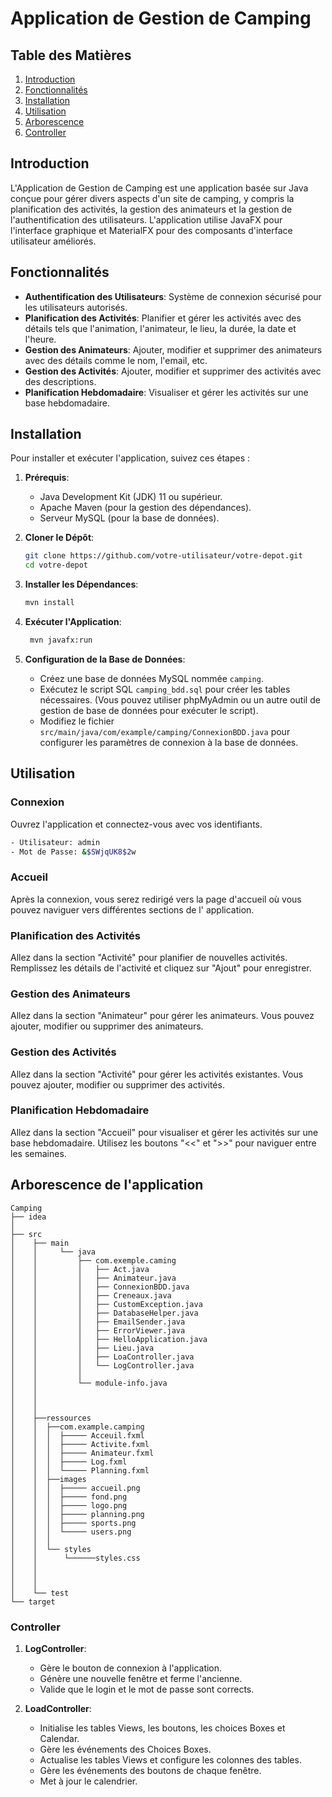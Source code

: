 # Application de Gestion de Camping

## Table des Matières

1. [Introduction](#introduction)
2. [Fonctionnalités](#fonctionnalités)
3. [Installation](#installation)
4. [Utilisation](#utilisation)
5. [Arborescence](#arborescence-de-lapplication)
6. [Controller](#controller)


## Introduction

L'Application de Gestion de Camping est une application basée sur Java conçue pour gérer divers aspects d'un site de
camping, y compris la planification des activités, la gestion des animateurs et la gestion de l'authentification des
utilisateurs. L'application utilise JavaFX pour l'interface graphique et MaterialFX pour des composants d'interface
utilisateur améliorés.

## Fonctionnalités

- **Authentification des Utilisateurs**: Système de connexion sécurisé pour les utilisateurs autorisés.
- **Planification des Activités**: Planifier et gérer les activités avec des détails tels que l'animation, l'animateur,
  le lieu, la durée, la date et l'heure.
- **Gestion des Animateurs**: Ajouter, modifier et supprimer des animateurs avec des détails comme le nom, l'email, etc.
- **Gestion des Activités**: Ajouter, modifier et supprimer des activités avec des descriptions.
- **Planification Hebdomadaire**: Visualiser et gérer les activités sur une base hebdomadaire.

## Installation

Pour installer et exécuter l'application, suivez ces étapes :

1. **Prérequis**:
    - Java Development Kit (JDK) 11 ou supérieur.
    - Apache Maven (pour la gestion des dépendances).
    - Serveur MySQL (pour la base de données).

2. **Cloner le Dépôt**:
   ```bash
   git clone https://github.com/votre-utilisateur/votre-depot.git
   cd votre-depot

3. **Installer les Dépendances**:
   ```bash
   mvn install

4. **Exécuter l'Application**:
   ```bash
    mvn javafx:run
   
5. **Configuration de la Base de Données**:
    - Créez une base de données MySQL nommée `camping`.
    - Exécutez le script SQL `camping_bdd.sql` pour créer les tables nécessaires. (Vous pouvez utiliser phpMyAdmin ou
      un autre outil de gestion de base de données pour exécuter le script).
    - Modifiez le fichier `src/main/java/com/example/camping/ConnexionBDD.java` pour configurer les paramètres de connexion à
      la base de données.

## Utilisation

### Connexion

Ouvrez l'application et connectez-vous avec vos identifiants.

```bash
- Utilisateur: admin
- Mot de Passe: &$SWjqUK8$2w
```


### Accueil

Après la connexion, vous serez redirigé vers la page d'accueil où vous pouvez naviguer vers différentes sections de l'
application.

### Planification des Activités

Allez dans la section "Activité" pour planifier de nouvelles activités.
Remplissez les détails de l'activité et cliquez sur "Ajout" pour enregistrer.

### Gestion des Animateurs

Allez dans la section "Animateur" pour gérer les animateurs.
Vous pouvez ajouter, modifier ou supprimer des animateurs.

### Gestion des Activités

Allez dans la section "Activité" pour gérer les activités existantes.
Vous pouvez ajouter, modifier ou supprimer des activités.

### Planification Hebdomadaire

Allez dans la section "Accueil" pour visualiser et gérer les activités sur une base hebdomadaire.
Utilisez les boutons "<<" et ">>" pour naviguer entre les semaines.

## Arborescence de l'application
```
Camping
├── idea
│ 
├── src     
│    ├── main
│    │     └── java
│    │         ├── com.exemple.caming
│    │         │   ├── Act.java
│    │         │   ├── Animateur.java
│    │         │   ├── ConnexionBDD.java
│    │         │   ├── Creneaux.java
│    │         │   ├── CustomException.java
│    │         │   ├── DatabaseHelper.java
│    │         │   ├── EmailSender.java
│    │         │   ├── ErrorViewer.java
│    │         │   ├── HelloApplication.java
│    │         │   ├── Lieu.java
│    │         │   ├── LoaController.java
│    │         │   └── LogController.java
│    │         │
│    │         └── module-info.java
│    │ 
│    │ 
│    │ 
│    ├──ressources
│    │  ├──com.example.camping
│    │  │  ├───── Acceuil.fxml
│    │  │  ├───── Activite.fxml
│    │  │  ├───── Animateur.fxml
│    │  │  ├───── Log.fxml
│    │  │  └───── Planning.fxml
│    │  ├──images
│    │  │  ├───── accueil.png
│    │  │  ├───── fond.png
│    │  │  ├───── logo.png
│    │  │  ├───── planning.png
│    │  │  ├───── sports.png
│    │  │  └───── users.png
│    │  │ 
│    │  └── styles
│    │      └──────styles.css
│    │
│    │
│    │
│    └── test        
└── target
```

### Controller

1. **LogController**:
   - Gère le bouton de connexion à l'application.
   - Génère une nouvelle fenêtre et ferme l'ancienne.
   - Valide que le login et le mot de passe sont corrects.

2. **LoadController**:
   - Initialise les tables Views, les boutons, les choices Boxes et Calendar.
   - Gère les événements des Choices Boxes.
   - Actualise les tables Views et configure les colonnes des tables.
   - Gère les événements des boutons de chaque fenêtre.
   - Met à jour le calendrier.
